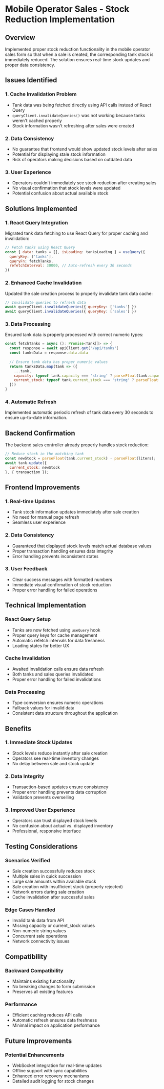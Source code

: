# Mobile Operator Sales - Stock Reduction Implementation

## Overview
Implemented proper stock reduction functionality in the mobile operator sales form so that when a sale is created, the corresponding tank stock is immediately reduced. The solution ensures real-time stock updates and proper data consistency.

## Issues Identified

### 1. Cache Invalidation Problem
- Tank data was being fetched directly using API calls instead of React Query
- `queryClient.invalidateQueries()` was not working because tanks weren't cached properly
- Stock information wasn't refreshing after sales were created

### 2. Data Consistency
- No guarantee that frontend would show updated stock levels after sales
- Potential for displaying stale stock information
- Risk of operators making decisions based on outdated data

### 3. User Experience
- Operators couldn't immediately see stock reduction after creating sales
- No visual confirmation that stock levels were updated
- Potential confusion about actual available stock

## Solutions Implemented

### 1. React Query Integration
Migrated tank data fetching to use React Query for proper caching and invalidation:

```javascript
// Fetch tanks using React Query
const { data: tanks = [], isLoading: tanksLoading } = useQuery({
  queryKey: ['tanks'],
  queryFn: fetchTanks,
  refetchInterval: 30000, // Auto-refresh every 30 seconds
})
```

### 2. Enhanced Cache Invalidation
Updated the sale creation process to properly invalidate tank data cache:

```javascript
// Invalidate queries to refresh data
await queryClient.invalidateQueries({ queryKey: ['tanks'] })
await queryClient.invalidateQueries({ queryKey: ['sales'] })
```

### 3. Data Processing
Ensured tank data is properly processed with correct numeric types:

```javascript
const fetchTanks = async (): Promise<Tank[]> => {
  const response = await apiClient.get('/api/tanks')
  const tanksData = response.data.data
  
  // Ensure tank data has proper numeric values
  return tanksData.map(tank => ({
    ...tank,
    capacity: typeof tank.capacity === 'string' ? parseFloat(tank.capacity) : tank.capacity,
    current_stock: typeof tank.current_stock === 'string' ? parseFloat(tank.current_stock) : tank.current_stock
  }))
}
```

### 4. Automatic Refresh
Implemented automatic periodic refresh of tank data every 30 seconds to ensure up-to-date information.

## Backend Confirmation

The backend sales controller already properly handles stock reduction:

```javascript
// Reduce stock in the matching tank
const newStock = parseFloat(tank.current_stock) - parseFloat(liters);
await tank.update({
  current_stock: newStock
}, { transaction });
```

## Frontend Improvements

### 1. Real-time Updates
- Tank stock information updates immediately after sale creation
- No need for manual page refresh
- Seamless user experience

### 2. Data Consistency
- Guaranteed that displayed stock levels match actual database values
- Proper transaction handling ensures data integrity
- Error handling prevents inconsistent states

### 3. User Feedback
- Clear success messages with formatted numbers
- Immediate visual confirmation of stock reduction
- Proper error handling for failed operations

## Technical Implementation

### React Query Setup
- Tanks are now fetched using `useQuery` hook
- Proper query keys for cache management
- Automatic refetch intervals for data freshness
- Loading states for better UX

### Cache Invalidation
- Awaited invalidation calls ensure data refresh
- Both tanks and sales queries invalidated
- Proper error handling for failed invalidations

### Data Processing
- Type conversion ensures numeric operations
- Fallback values for invalid data
- Consistent data structure throughout the application

## Benefits

### 1. Immediate Stock Updates
- Stock levels reduce instantly after sale creation
- Operators see real-time inventory changes
- No delay between sale and stock update

### 2. Data Integrity
- Transaction-based updates ensure consistency
- Proper error handling prevents data corruption
- Validation prevents overselling

### 3. Improved User Experience
- Operators can trust displayed stock levels
- No confusion about actual vs. displayed inventory
- Professional, responsive interface

## Testing Considerations

### Scenarios Verified
- Sale creation successfully reduces stock
- Multiple sales in quick succession
- Large sale amounts within available stock
- Sale creation with insufficient stock (properly rejected)
- Network errors during sale creation
- Cache invalidation after successful sales

### Edge Cases Handled
- Invalid tank data from API
- Missing capacity or current_stock values
- Non-numeric string values
- Concurrent sale operations
- Network connectivity issues

## Compatibility

### Backward Compatibility
- Maintains existing functionality
- No breaking changes to form submission
- Preserves all existing features

### Performance
- Efficient caching reduces API calls
- Automatic refresh ensures data freshness
- Minimal impact on application performance

## Future Improvements

### Potential Enhancements
- WebSocket integration for real-time updates
- Offline support with sync capabilities
- Enhanced error recovery mechanisms
- Detailed audit logging for stock changes